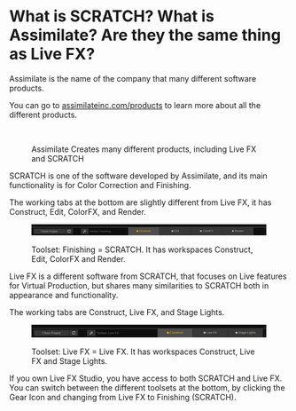 # What is SCRATCH? What is Assimilate?  Are they the same thing as Live FX?

Assimilate is the name of the company that many different software products.&#x20;

You can go to [assimilateinc.com/products](https://www.assimilateinc.com/products) to learn more about all the different products.

<figure><img src="../../.gitbook/assets/image (95).png" alt=""><figcaption><p>Assimilate Creates many different products, including Live FX and SCRATCH</p></figcaption></figure>

SCRATCH is one of the software developed by Assimilate, and its main functionality is for Color Correction and Finishing.

The working tabs at the bottom are slightly different from Live FX, it has Construct, Edit, ColorFX, and Render.&#x20;

<figure><img src="../../.gitbook/assets/image (21).png" alt=""><figcaption><p>Toolset: Finishing = SCRATCH. It has workspaces Construct, Edit, ColorFX and Render.</p></figcaption></figure>

Live FX is a different software from SCRATCH, that focuses on Live features for Virtual Production, but shares many similarities to SCRATCH both in appearance and functionality.&#x20;

The working tabs are Construct, Live FX, and Stage Lights.&#x20;

<figure><img src="../../.gitbook/assets/image (19).png" alt=""><figcaption><p>Toolset: Live FX = Live FX. It has workspaces Construct, Live FX and Stage Lights.</p></figcaption></figure>

If you own Live FX Studio, you have access to both SCRATCH and Live FX. You can switch between the different toolsets at the bottom, by clicking the Gear Icon and changing from Live FX to Finishing (SCRATCH).&#x20;
